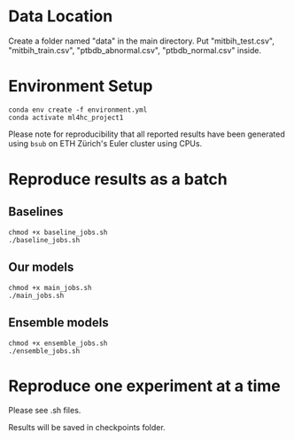 # Data Location
Create a folder named "data" in the main directory.
Put "mitbih_test.csv", "mitbih_train.csv", "ptbdb_abnormal.csv", "ptbdb_normal.csv" inside.

# Environment Setup

```
conda env create -f environment.yml
conda activate ml4hc_project1
```

Please note for reproducibility that all reported results have been generated using `bsub` on ETH Zürich's Euler cluster using CPUs.

# Reproduce results as a batch

## Baselines

```
chmod +x baseline_jobs.sh
./baseline_jobs.sh
```

## Our models

```
chmod +x main_jobs.sh
./main_jobs.sh
```

## Ensemble models

```
chmod +x ensemble_jobs.sh
./ensemble_jobs.sh
```

# Reproduce one experiment at a time
Please see .sh files.


Results will be saved in checkpoints folder.

